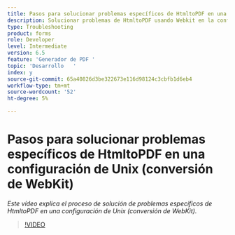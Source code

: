 ```yaml
---
title: Pasos para solucionar problemas específicos de HtmltoPDF en una configuración de Unix (conversión de WebKit)
description: Solucionar problemas de HtmltoPDF usando Webkit en la configuración de UNIX.
type: Troubleshooting
product: forms
role: Developer
level: Intermediate
version: 6.5
feature: 'Generador de PDF '
topic: 'Desarrollo   '
index: y
source-git-commit: 65a40826d3be322673e116d98124c3cbfb1d6eb4
workflow-type: tm+mt
source-wordcount: '52'
ht-degree: 5%

---
```


# Pasos para solucionar problemas específicos de HtmltoPDF en una configuración de Unix (conversión de WebKit)

*Este vídeo explica el proceso de solución de problemas específicos de HtmltoPDF en una configuración de Unix (conversión de WebKit).*

>[!VIDEO](https://video.tv.adobe.com/v/335548?quality=9&learn=on)

